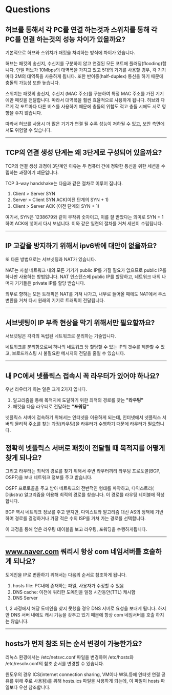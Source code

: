 # Questions

## 허브를 통해서 각 PC를 연결 하는것과 스위치를 통해 각 PC를 연결 하는것의 성능 차이가 있을까요?

기본적으로 허브와 스위치가 패킷을 처리하는 방식에 차이가 있습니다. 

허브는 패킷의 송신지, 수신지를 구분하지 않고 연결된 모든 포트에 플러딩(flooding)합니다. 만일 허브가 10Mbps의 대역폭을 가지고 있고 5대의 기기를 사용할 경우, 각 기기마다 2M의 대역폭을 사용하게 됩니다. 또한 반이중(half-duplex) 통신을 하기 때문에 충돌의 가능성 또한 높습니다.

스위치는 패킷의 송신지, 수신지 (MAC 주소)를 구분하여 특정 MAC 주소를 가진 기기에만 패킷을 전달합니다. 따라서 대역폭을 훨씬 효율적으로 사용하게 됩니다. 허브와 다르게 각 포트마다 다른 버스를 사용하기 때문에 충돌의 위험도 적고 충돌 시에도 서로 영향을 주지 않습니다.

따라서 허브를 사용시 더 많은 기기가 연결 될 수록 성능이 저하될 수 있고, 보안 측면에서도 위험할 수 있습니다.

----------

## TCP의 연결 생성 단계는 왜 3단계로 구성되어 있을까요?

TCP의 연결 생성 과정이 3단계인 이유는 두 컴퓨터 간에 정확한 통신을 위한 세션을 수립하는 과정이기 떄문입니다.

TCP 3-way handshake는 다음과 같은 절차로 이루어 집니다.

1. Client > Server SYN
2. Server > Client SYN ACK(이전 단계의 SYN + 1)
3. Client > Server ACK (이전 단계의 SYN + 1)

여기서, SYN은 1238679와 같이 무작위 숫자이고, 이를 잘 받았다는 의미로 SYN + 1하여 ACK에 넣어서 다시 보냅니다. 이와 같은 일련의 절차를 거쳐 세션이 수립됩니다.

----------

## IP 고갈을 방지하기 위해서 ipv6밖에 대안이 없을까요?

또 다른 방법으로는 서브넷팅과 NAT가 있습니다.

NAT는 사설 네트워크 내의 모든 기기가 public IP를 가질 필요가 없으므로 public IP를 하나만 사용하는 방법입니다. NAT 인스턴스에 public IP를 할당하고, 네트워크 내의 나머지 기기들은 private IP를 할당 받습니다.

외부로 향하는 모든 트래픽은 NAT를 거쳐 나가고, 내부로 들어올 때에도 NAT에서 주소 변환을 거쳐 다시 원래의 기기로 트래픽이 전달됩니다.

----------

## 서브넷팅이 IP 부족 현상을 막기 위해서만 필요할까요?

서브넷팅은 각각의 독립된 네트워크로 분리하는 기술입니다.

네트워크를 분리함으로써 하나의 네트워크 당 할당할 수 있는 IP의 갯수를 제한할 수 있고, 브로드캐스팅 시 불필요한 메시지의 전달을 줄일 수 있습니다.

----------

## 내 PC에서 넷플릭스 접속시 꼭 라우터가 있어야 하나요? 

우선 라우터가 하는 일은 크게 2가지 입니다.

1. 알고리즘을 통해 목적지에 도달하기 위한 최적의 경로를 찾는 **"라우팅"**
2. 패킷을 다음 라우터로 전달하는 **"포워딩"**

넷플릭스 서버에 접속하기 위해서는 인터넷을 이용하게 되는데, 인터넷에서 넷플릭스 서버의 물리적 주소를 찾는 과정(라우팅)을 라우터가 수행하기 때문에 라우터가 필요합니다.

## 정확히 넷플릭스 서버로 패킷이 전달될 때 목적지를 어떻게 찾게 되나요?

그리고 라우터는 최적의 경로를 찾기 위해서 주변 라우터끼리 라우팅 프로토콜(BGP, OSPF)을 보내 네트워크 정보를 주고 받습니다.

OSPF 프로토콜을 주고 받아 네트워크의 전반적인 형태를 파악하고, 다익스트라( Dijkstra) 알고리즘을 이용해 최적의 경로를 찾습니다. 이 경로를 라우팅 테이블에 작성합니다.

BGP 역시 네트워크 정보를 주고 받지만, 다익스트라 알고리즘 대신 AS의 정책에 기반하여 경로를 결정하거나 가장 적은 수의 ISP를 거쳐 가는 경로를 선택합니다.

이 과정을 통해 얻은 라우팅 테이블을 보고 라우팅, 포워딩을 수행하게됩니다.

----------

## www.naver.com 쿼리시 항상 com 네임서버를 호출하게 되나요?

도메인을 IP로 변환하기 위해서는 다음의 순서로 참조하게 됩니다.

1. hosts file: PC내에 존재하는 파일, 사용자가 수정할 수 있음
2. DNS cache: 이전에 쿼리한 도메인을 일정 시간동안(TTL) 캐시함
3. DNS Server

1, 2 과정에서 해당 도메인을 찾지 못했을 경우 DNS 서버로 요청을 보내게 됩니다. 
하지만 DNS 서버 내에도 캐시 기능을 갖추고 있기 때문에 항상 com 네임서버를 호출 하지는 않습니다.

----------

## hosts가 먼저 참조 되는 순서 변경이 가능한가요?

리눅스 환경에서는 /etc/netsvc.conf 파일을 변경하여 /etc/hosts와 /etc/resolv.conf의 참조 순서를 변경할 수 있습니다.

윈도우의 경우 ICS(internet connection sharing, VM이나 WSL등에 인터넷 연결 공유를 위해 주로 사용됨)를 위해 hosts.ics 파일을 사용하게 되는데, 이 파일이 hosts 파일보다 우선 참조합니다.
